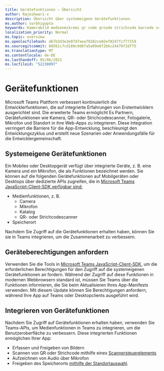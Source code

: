 ```yaml
---
title: Gerätefunktionen – Übersicht
author: Rajeshwari-v
description: Übersicht über systemeigene Gerätefunktionen.
ms.author: surbhigupta
keywords: Kamerabild medienmikromi qr code qrcode strichcode barcode scan scanner location map funktionen systemeigene Geräteberechtigungen
localization_priority: Normal
ms.topic: overview
ms.openlocfilehash: d67b343e3e07d7aea79282ce02ef8247fcf77159
ms.sourcegitcommit: 60561c7cd189c9d6fa5e09e0f2b6c24476f2dff5
ms.translationtype: MT
ms.contentlocale: de-DE
ms.lasthandoff: 05/06/2021
ms.locfileid: "52230897"
---
```

# <a name="device-capabilities"></a>Gerätefunktionen

Microsoft Teams Plattform verbessert kontinuierlich die Entwicklerfunktionen, die auf integrierte Erfahrungen von Erstentwicklern ausgerichtet sind. Die erweiterte Teams ermöglicht Es Partnern, Gerätefunktionen wie Kamera, QR- oder Strichcodescanner, Fotogalerie, Mikrofon und Standort in ihre Web-Apps zu integrieren. Diese Integration verringert die Barriere für die App-Entwicklung, beschleunigt den Entwicklungszyklus und erstellt neue Szenarien oder Anwendungsfälle für die Entwicklergemeinschaft.

## <a name="native-device-capabilities"></a>Systemeigene Gerätefunktionen

Ein Mobiles oder Desktopgerät verfügt über integrierte Geräte, z. B. eine Kamera und ein Mikrofon, die als Funktionen bezeichnet werden. Sie können auf die folgenden Gerätefunktionen auf Mobilgeräten oder Desktops über dedizierte APIs zugreifen, die in [Microsoft Teams JavaScript-Client-SDK verfügbar sind:](/javascript/api/overview/msteams-client?view=msteams-client-js-latest&preserve-view=true)
* Medienfunktionen, z. B.
    * Camera
    * Mikrofon
    * Katalog
    * QR- oder Strichcodescanner
* Speicherort

Nachdem Sie Zugriff auf die Gerätefunktionen erhalten haben, können Sie sie in Teams integrieren, um die Zusammenarbeit zu verbessern. 

## <a name="request-device-permissions"></a>Geräteberechtigungen anfordern

Verwenden Sie die Tools in [Microsoft Teams JavaScript-Client-SDK,](/javascript/api/overview/msteams-client?view=msteams-client-js-latest&preserve-view=true) um die erforderlichen Berechtigungen für den Zugriff auf die systemeigenen Gerätefunktionen an fordern. [](native-device-permissions.md) Während der Zugriff auf diese Funktionen in modernen Webbrowsern standard ist, müssen Sie Teams über die Funktionen informieren, die Sie beim Aktualisieren Ihres App-Manifests verwenden. Mit diesem Update können Sie Berechtigungen anfordern, während Ihre App auf Teams oder Desktopclients ausgeführt wird.
 
 ## <a name="integrate-device-capabilities"></a>Integrieren von Gerätefunktionen

Nachdem Sie Zugriff auf Gerätefunktionen erhalten haben, verwenden [](mobile-camera-image-permissions.md) Sie Teams-APIs, um Medienfunktionen in Teams zu integrieren, um die Benutzeroberfläche zu verbessern. Diese integrierten Funktionen ermöglichen Ihrer App:

* Erfassen und Freigeben von Bildern
* Scannen von QR oder Strichcode mithilfe eines [Scannersteuerelements](qr-barcode-scanner-capability.md)
* Aufzeichnen von Audio über Mikrofon
* Freigeben des Speicherorts [mithilfe der Standortauswahl](location-capability.md).
